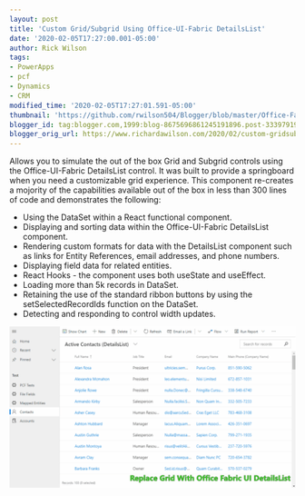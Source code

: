 ```yaml
---
layout: post
title: 'Custom Grid/Subgrid Using Office-UI-Fabric DetailsList'
date: '2020-02-05T17:27:00.001-05:00'
author: Rick Wilson
tags:
- PowerApps
- pcf
- Dynamics
- CRM
modified_time: '2020-02-05T17:27:01.591-05:00'
thumbnail: 'https://github.com/rwilson504/Blogger/blob/master/Office-Fabric-UI-DetailsList-PCF/office-fabric-ui-detailslist.gif?raw=true'
blogger_id: tag:blogger.com,1999:blog-8675696861245191896.post-3339791979174946295
blogger_orig_url: https://www.richardawilson.com/2020/02/custom-gridsubgrid-using-office-ui.html
---
```


Allows you to simulate the out of the box Grid and Subgrid controls using the Office-UI-Fabric DetailsList control. It was built to provide a springboard when you need a customizable grid experience. This component re-creates a mojority of the capabilities available out of the box in less than 300 lines of code and demonstrates the following:

- Using the DataSet within a React functional component.
- Displaying and sorting data within the Office-UI-Fabric DetailsList component.
- Rendering custom formats for data with the DetailsList component such as links for Entity References, email addresses, and phone numbers.
- Displaying field data for related entities.
- React Hooks - the component uses both useState and useEffect.
- Loading more than 5k records in DataSet.
- Retaining the use of the standard ribbon buttons by using the setSelectedRecordIds function on the DataSet.
- Detecting and responding to control width updates.

![DetailsList Grid Control](https://github.com/rwilson504/Blogger/blob/master/Office-Fabric-UI-DetailsList-PCF/office-fabric-ui-detailslist.gif?raw=true)